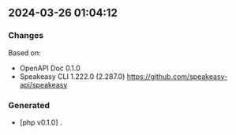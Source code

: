 

## 2024-03-26 01:04:12
### Changes
Based on:
- OpenAPI Doc 0.1.0 
- Speakeasy CLI 1.222.0 (2.287.0) https://github.com/speakeasy-api/speakeasy
### Generated
- [php v0.1.0] .